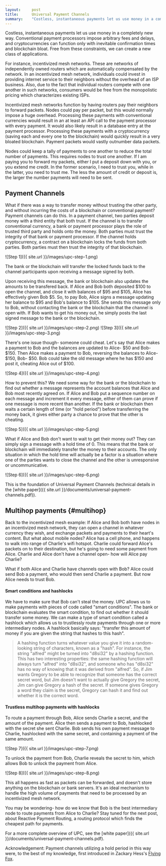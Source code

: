```yaml
---
layout:     post
title:      Universal Payment Channels
summary:    "Costless, instantaneous payments let us use money in a completely new way. Conventional payment processors impose arbitrary fees and delays, and cryptocurrencies can function only with inevitable confirmation times and blockchain bloat. Free from these constraints, we can create a new class of applications."
---
```


Costless, instantaneous payments let us use money in a completely new way. Conventional payment processors impose arbitrary fees and delays, and cryptocurrencies can function only with inevitable confirmation times and blockchain bloat. Free from these constraints, we can create a new class of applications.

For instance, incentivized mesh networks. These are networks of independently owned routers which are automatically compensated by the network. In an incentivized mesh network, individuals could invest in providing internet service to their neighbors without the overhead of an ISP business. Also, due to the fact that individual routers compete with one another in such networks, consumers would be free from the monopolistic pricing which characterizes existing ISPs.

Incentivized mesh networks function by having routers pay their neighbors to forward packets. Nodes could pay per packet, but this would normally impose a huge overhead. Processing these payments with conventional currencies would result in an at least an API call to the payment processor with every payment. It would also likely result in a database entry at the payment processor. Processing these payments with a cryptocurrency (saving each and every one to the blockchain) would quickly result in a very bloated blockchain. Payment packets would vastly outnumber data packets.

Nodes could keep a tally of payments to one another to reduce the total number of payments. This requires nodes to trust one another. If I am paying you to forward my packets, either I put a deposit down with you, or you extend me credit. In the former scenario, I need to trust you, while in the latter, you need to trust me. The less the amount of credit or deposit is, the larger the number payments will need to be sent.

## Payment Channels

What if there was a way to transfer money without trusting the other party, and without incurring the costs of a blockchain or conventional payment? Payment channels can do this. In a payment channel, two parties deposit money with a third entity that both trust. If the channel is to transfer conventional currency, a bank or payment processor plays the role of trusted third party and holds onto the money. Both parties must trust the integrity of that bank or payment processor. If the channel holds cryptocurrency, a contract on a blockchain locks the funds from both parties. Both parties must then trust the integrity of that blockchain.

![Step 1]({{ site.url }}/images/upc-step-1.png)

The bank or the blockchain will transfer the locked funds back to the channel participants upon receiving a message signed by both.

Upon receiving this message, the bank or blockchain also updates the amounts to be transfered back. If Alice and Bob both deposited $100 to open the channel, and close it with balances of $95 and $105, Alice has effectively given Bob $5. So, to pay Bob, Alice signs a message updating her balance to $95 and Bob's balance to $105. She sends this message only to Bob, without contacting the bank or the blockchain that the channel is open with. If Bob wants to get his money out, he simply posts the last signed message to the bank or the blockchain.

![Step 2]({{ site.url }}/images/upc-step-2.png)
![Step 3]({{ site.url }}/images/upc-step-3.png)

There's one issue though- someone could cheat. Let's say that Alice makes a payment to Bob and the balances are updated to Alice- $50 and Bob- $150. Then Alice makes a payment to Bob, reversing the balances to Alice- $150, Bob- $50. Bob could take the old message where he has $150 and post it, cheating Alice out of $100.

![Step 4]({{ site.url }}/images/upc-step-4.png)

How to prevent this? We need some way for the bank or the blockchain to find out whether a message represents the account balances that Alice and Bob most recently agreed on. If Alice and Bob put a sequence number on each message and increment it every message, either of them can prove if one message is more recent than another. If the bank or blockchain then waits a certain length of time (or "hold period") before transferring the money back, it gives either party a chance to prove that the other is cheating.

![Step 5]({{ site.url }}/images/upc-step-5.png)

What if Alice and Bob don't want to wait to get their money out? They can simply sign a message with a hold time of 0. This means that the bank or blockchain will immediately transfer the money to their accounts. The only situation in which the hold time will actually be a factor is a situation where one of the parties wants to close the channel and the other is unresponsive or uncommunicative.

![Step 6]({{ site.url }}/images/upc-step-6.png)

This is the foundation of Universal Payment Channels (technical details in the [white paper]({{ site.url }}/documents/universal-payment-channels.pdf)).

## Multihop payments {#multihop}

Back to the incentivized mesh example: If Alice and Bob both have nodes in an incentivized mesh network, they can open a channel in whatever currency they wish, and exchange packets and payments to their heart's content. But what about mobile nodes? Alice has a cell phone, and happens to walk into range of Charlie's wifi hotspot. Charlie could forward Alice's packets on to their destination, but he's going to need some payment from Alice. Charlie and Alice don't have a channel open- how will Alice pay Charlie?

What if both Alice and Charlie have channels open with Bob? Alice could send Bob a payment, who would then send Charlie a payment. But now Alice needs to trust Bob.

#### Smart conditions and hashlocks

We have to make sure that Bob can't steal the money. UPC allows us to make payments with pieces of code called "smart conditions". The bank or blockchain evaluates the smart condition, to find out whether it should transfer some money. We can make a type of smart condition called a hashlock which allows us to trustlessly route payments through one or more intermediary nodes. A hashlock basically says: "transfer this amount of money if you are given the string that hashes to this hash".

> A hashing function turns whatever value you give it into a random-looking string of characters, known as a "hash". For instance, the string "alfred" might be turned into "d8si32" by a hashing function. This has two interesting properties: the same hashing function will always turn "alfred" into "d8si32", and someone who has "d8si32" has no way of knowing that it was derived from "alfred". So, if Jim wants Gregory to be able to recognize that someone has the correct secret word, but Jim doesn't want to actually give Gregory the secret, Jim can give Gregory a hash of the secret. If someone gives Gregory a word they claim is the secret, Gregory can hash it and find out whether it is the correct word.

#### Trustless multihop payments with hashlocks

To route a payment through Bob, Alice sends Charlie a secret, and the amount of the payment. Alice then sends a payment to Bob, hashlocked with the secret she sent Charlie. Bob sends his own payment message to Charlie, hashlocked with the same secret, and containing a payment of the same amount.

![Step 7]({{ site.url }}/images/upc-step-7.png)

To unlock the payment from Bob, Charlie reveals the secret to him, which allows Bob to unlock the payment from Alice.

![Step 8]({{ site.url }}/images/upc-step-8.png)

This all happens as fast as packets can be forwarded, and doesn't store anything on the blockchain or bank servers. It's an ideal mechanism to handle the high volume of payments that need to be processed by an incentivized mesh network.

You may be wondering- how do we know that Bob is the best intermediary node to route payments from Alice to Charlie? Stay tuned for the next post, about Reactive Payment Routing, a routing protocol which finds the cheapest path for payments.

For a more complete overview of UPC, see the [white paper]({{ site.url }}/documents/universal-payment-channels.pdf).

Acknowledgement: Payment channels utilizing a hold period in this way were, to the best of my knowledge, first introduced in Zackary Hess's [Flying Fox](https://github.com/BumblebeeBat/FlyingFox).

